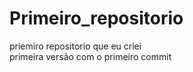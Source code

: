 # Primeiro_repositorio
 priemiro repositorio que eu criei
 <br>
 primeira versão com o primeiro commit